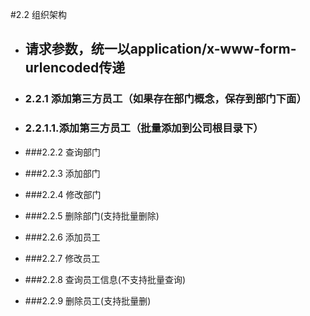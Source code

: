 #2.2 组织架构
- ## 请求参数，统一以application/x-www-form-urlencoded传递

- ###  2.2.1 添加第三方员工（如果存在部门概念，保存到部门下面）
- ### 2.2.1.1.添加第三方员工（批量添加到公司根目录下）
- ###2.2.2 查询部门
- ###2.2.3 添加部门
- ###2.2.4 修改部门
- ###2.2.5 删除部门(支持批量删除)
- ###2.2.6 添加员工
- ###2.2.7 修改员工
- ###2.2.8 查询员工信息(不支持批量查询)
- ###2.2.9 删除员工(支持批量删)
